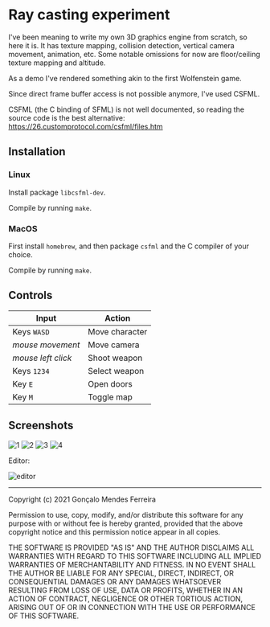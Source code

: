 # Ray casting experiment

I've been meaning to write my own 3D graphics engine from scratch, so here it is. It has texture mapping, collision detection, vertical camera movement, animation, etc.
Some notable omissions for now are floor/ceiling texture mapping and altitude.

As a demo I've rendered something akin to the first Wolfenstein game.

Since direct frame buffer access is not possible anymore, I've used CSFML.

CSFML (the C binding of SFML) is not well documented, so reading the source
code is the best alternative: https://26.customprotocol.com/csfml/files.htm

## Installation

### Linux

Install package `libcsfml-dev`.

Compile by running `make`.

### MacOS

First install `homebrew`, and then package `csfml` and the C compiler of your choice.

Compile by running `make`.

## Controls

Input | Action
--- | ---
Keys `WASD` | Move character
_mouse movement_ | Move camera
_mouse left click_ | Shoot weapon
Keys `1234` | Select weapon
Key `E` | Open doors
Key `M` | Toggle map

## Screenshots

![1](https://user-images.githubusercontent.com/5512054/144922209-1f10fec7-5c40-43e1-9257-3516d15d79dc.png)
![2](https://user-images.githubusercontent.com/5512054/144922204-76b1ffdd-c8c6-4a36-bdfc-62f928c40a46.png)
![3](https://user-images.githubusercontent.com/5512054/144922206-9294f145-b9c2-4319-9892-5431221a9cdd.png)
![4](https://user-images.githubusercontent.com/5512054/144922201-b5927183-fd1c-4989-93b1-b3779ee11a0c.png)

Editor:

![editor](https://user-images.githubusercontent.com/5512054/140579835-f617973e-f796-4628-b049-6f834cf46e86.png)

---

Copyright (c) 2021 Gonçalo Mendes Ferreira

Permission to use, copy, modify, and/or distribute this software for any purpose
with or without fee is hereby granted, provided that the above copyright notice
and this permission notice appear in all copies.

THE SOFTWARE IS PROVIDED "AS IS" AND THE AUTHOR DISCLAIMS ALL WARRANTIES WITH
REGARD TO THIS SOFTWARE INCLUDING ALL IMPLIED WARRANTIES OF MERCHANTABILITY AND
FITNESS. IN NO EVENT SHALL THE AUTHOR BE LIABLE FOR ANY SPECIAL, DIRECT,
INDIRECT, OR CONSEQUENTIAL DAMAGES OR ANY DAMAGES WHATSOEVER RESULTING FROM LOSS
OF USE, DATA OR PROFITS, WHETHER IN AN ACTION OF CONTRACT, NEGLIGENCE OR OTHER
TORTIOUS ACTION, ARISING OUT OF OR IN CONNECTION WITH THE USE OR PERFORMANCE OF
THIS SOFTWARE.
